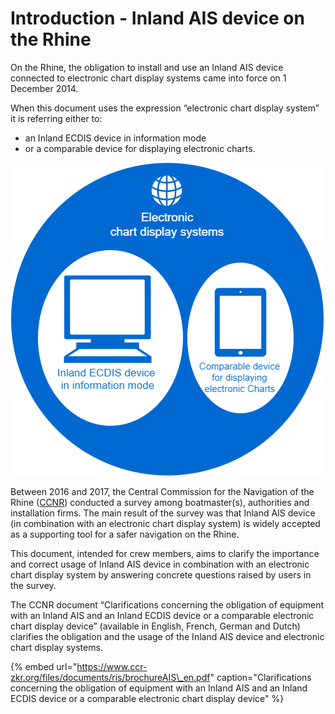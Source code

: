 # Introduction - Inland AIS device on the Rhine

On the Rhine, the obligation to install and use an Inland AIS device connected to electronic chart display systems came into force on 1 December 2014.

When this document uses the expression “electronic chart display system” it is referring either to:

* an Inland ECDIS device in information mode
* or a comparable device for displaying electronic charts.

![](.gitbook/assets/0%20%282%29.png)

Between 2016 and 2017, the Central Commission for the Navigation of the Rhine \([CCNR](https://www.ccr-zkr.org/)\) conducted a survey among boatmaster\(s\), authorities and installation firms. The main result of the survey was that Inland AIS device \(in combination with an electronic chart display system\) is widely accepted as a supporting tool for a safer navigation on the Rhine.

This document, intended for crew members, aims to clarify the importance and correct usage of Inland AIS device in combination with an electronic chart display system by answering concrete questions raised by users in the survey.

The CCNR document “Clarifications concerning the obligation of equipment with an Inland AIS and an Inland ECDIS device or a comparable electronic chart display device” \(available in English, French, German and Dutch\) clarifies the obligation and the usage of the Inland AIS device and electronic chart display systems.

{% embed url="https://www.ccr-zkr.org/files/documents/ris/brochureAIS\_en.pdf" caption="Clarifications concerning the obligation of equipment with an Inland AIS and an Inland ECDIS device or a comparable electronic chart display device" %}





